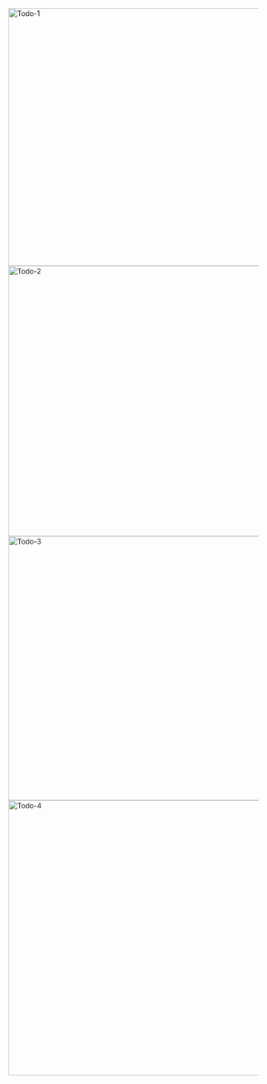 <img width="519" alt="Todo-1" src="https://github.com/user-attachments/assets/c6b3ceea-e1e9-4dff-b44e-29e739c3a25a">
<img width="544" alt="Todo-2" src="https://github.com/user-attachments/assets/db26aa52-9740-4bc1-8e07-7d72cbba9910">
<img width="532" alt="Todo-3" src="https://github.com/user-attachments/assets/b24795c8-9129-4a23-a8a5-802abe8523ff">
<img width="554" alt="Todo-4" src="https://github.com/user-attachments/assets/0e96eb26-6501-47b3-a96d-84c6e05830ee">
